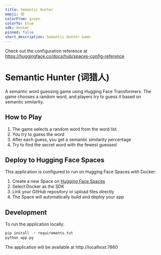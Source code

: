 ```yaml
---
title: Semantic Hunter
emoji: 😻
colorFrom: green
colorTo: blue
sdk: docker
pinned: false
short_description: Semantic Hunter Game
---
```


Check out the configuration reference at https://huggingface.co/docs/hub/spaces-config-reference

# Semantic Hunter (词猎人)

A semantic word guessing game using Hugging Face Transformers. The game chooses a random word, and players try to guess it based on semantic similarity.

## How to Play

1. The game selects a random word from the word list
2. You try to guess the word
3. After each guess, you get a semantic similarity percentage
4. Try to find the secret word with the fewest guesses!

## Deploy to Hugging Face Spaces

This application is configured to run on Hugging Face Spaces with Docker:

1. Create a new Space on [Hugging Face Spaces](https://huggingface.co/spaces)
2. Select Docker as the SDK
3. Link your GitHub repository or upload files directly
4. The Space will automatically build and deploy your app

## Development

To run the application locally:

```bash
pip install -r requirements.txt
python app.py
```

The application will be available at http://localhost:7860
